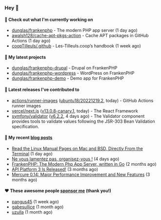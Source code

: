 ### Hey 👋

#### 👷 Check out what I'm currently working on

- [dunglas/frankenphp](https://github.com/dunglas/frankenphp) - The modern PHP app server (1 day ago)
- [awalsh128/cache-apt-pkgs-action](https://github.com/awalsh128/cache-apt-pkgs-action) - Cache APT packages in GitHub Actions (1 day ago)
- [coopTilleuls/.github](https://github.com/coopTilleuls/.github) - Les-Tilleuls.coop’s handbook (1 week ago)

#### 🌱 My latest projects

- [dunglas/frankenphp-drupal](https://github.com/dunglas/frankenphp-drupal) - Drupal on FrankenPHP
- [dunglas/frankenphp-wordpress](https://github.com/dunglas/frankenphp-wordpress) - WordPress on FrankenPHP
- [dunglas/frankenphp-demo](https://github.com/dunglas/frankenphp-demo) - Demo app for FrankenPHP

#### 🔭 Latest releases I've contributed to

- [actions/runner-images](https://github.com/actions/runner-images) ([ubuntu18/20221219.2](https://github.com/actions/runner-images/releases/tag/ubuntu18/20221219.2), today) - GitHub Actions runner images
- [vercel/next.js](https://github.com/vercel/next.js) ([v13.0.8-canary.1](https://github.com/vercel/next.js/releases/tag/v13.0.8-canary.1), today) - The React Framework
- [symfony/validator](https://github.com/symfony/validator) ([v6.2.2](https://github.com/symfony/validator/releases/tag/v6.2.2), 4 days ago) - The Validator component provides tools to validate values following the JSR-303 Bean Validation specification.

#### 📜 My recent [blog posts](https://dunglas.fr)

- [Read the Linux Manual Pages on Mac and BSD, Directly From the Terminal](https://dunglas.dev/2022/12/read-the-linux-manual-pages-on-mac-and-bsd-directly-from-the-terminal/) (1 day ago)
- [Ne vous lamentez pas, organisez-vous !](https://dunglas.dev/2022/12/ne-vous-lamentez-pas-organisez-vous/) (4 days ago)
- [FrankenPHP: The Modern Php App Server, written in Go](https://dunglas.dev/2022/10/frankenphp-the-modern-php-app-server-written-in-go/) (2 months ago)
- [API Platform 3 Is Released!](https://dunglas.dev/2022/09/api-platform-3-is-released/) (3 months ago)
- [Mercure 0.14: Major Performance Improvement and New Features](https://dunglas.dev/2022/09/mercure-0-14/) (3 months ago)

#### ❤️ These awesome people [sponsor me](https://github.com/sponsors/dunglas) (thank you!)

- [pangus45](https://github.com/pangus45) (1 week ago)
- [gabesullice](https://github.com/gabesullice) (1 month ago)
- [uzulla](https://github.com/uzulla) (1 month ago)
